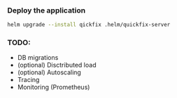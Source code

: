 ### Deploy the application
```sh
helm upgrade --install qickfix .helm/quickfix-server
```
### TODO:
- DB migrations
- (optional) Disctributed load
- (optional) Autoscaling
- Tracing
- Monitoring (Prometheus)
